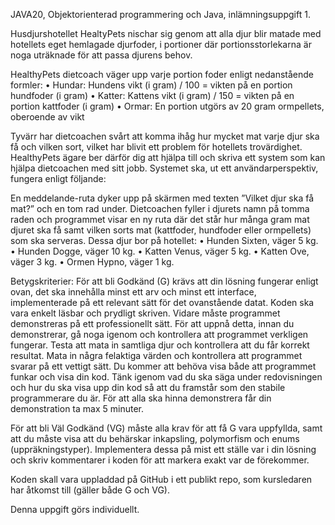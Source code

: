 JAVA20, Objektorienterad programmering och Java, inlämningsuppgift 1.

Husdjurshotellet HealtyPets nischar sig genom att alla djur blir matade med hotellets eget hemlagade djurfoder, i portioner där portionsstorlekarna är noga uträknade för att passa djurens behov.

HealthyPets dietcoach väger upp varje portion foder enligt nedanstående formler:
• Hundar: Hundens vikt (i gram) / 100 = vikten på en portion hundfoder (i gram)
• Katter: Kattens vikt (i gram) / 150 = vikten på en portion kattfoder (i gram)
• Ormar: En portion utgörs av 20 gram ormpellets, oberoende av vikt

Tyvärr har dietcoachen svårt att komma ihåg hur mycket mat varje djur ska få och vilken sort, vilket har blivit ett problem för hotellets trovärdighet. HealthyPets ägare ber därför dig att hjälpa till och skriva ett system som kan hjälpa dietcoachen med sitt jobb.
Systemet ska, ut ett användarperspektiv, fungera enligt följande:

En meddelande-ruta dyker upp på skärmen med texten ”Vilket djur ska få mat?” och en tom rad under. Dietcoachen fyller i djurets namn på tomma raden och programmet visar en ny ruta där det står hur många gram mat djuret ska få samt vilken sorts mat (kattfoder, hundfoder eller ormpellets) som ska serveras.
Dessa djur bor på hotellet:
• Hunden Sixten, väger 5 kg.
• Hunden Dogge, väger 10 kg.
• Katten Venus, väger 5 kg.
• Katten Ove, väger 3 kg.
• Ormen Hypno, väger 1 kg.


Betygskriterier:
För att bli Godkänd (G) krävs att din lösning fungerar enligt ovan, det ska innehålla minst ett arv och minst ett interface, implementerade på ett relevant sätt för det ovanstående datat. Koden ska vara enkelt läsbar och prydligt skriven.
Vidare måste programmet demonstreras på ett professionellt sätt. För att uppnå detta, innan du demonstrerar, gå noga igenom och kontrollera att programmet verkligen fungerar. Testa att mata in samtliga djur och kontrollera att du får korrekt resultat. Mata in några felaktiga värden och kontrollera att programmet svarar på ett vettigt sätt. Du kommer att behöva visa både att programmet funkar och visa din kod. Tänk igenom vad du ska säga under redovisningen och hur du ska visa upp din kod så att du framstår som den stabile programmerare du är. För att alla ska hinna demonstrera får din demonstration ta max 5 minuter.

För att bli Väl Godkänd (VG) måste alla krav för att få G vara uppfyllda, samt att du måste visa att du behärskar inkapsling, polymorfism och enums (uppräkningstyper). Implementera dessa på mist ett ställe var i din lösning och skriv kommentarer i koden för att markera exakt var de förekommer.

Koden skall vara uppladdad på GitHub i ett publikt repo, som kursledaren har åtkomst till (gäller både G och VG).

Denna uppgift görs individuellt.
